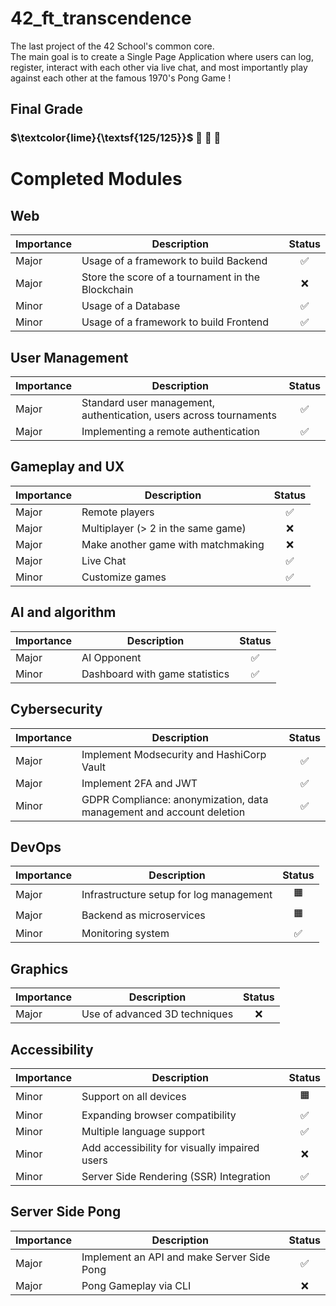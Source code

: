 # 42_ft_transcendence

The last project of the 42 School's common core.</br>
The main goal is to create a Single Page Application where users can log, register, interact with each other via live chat, and most importantly play against each other at the famous 1970's Pong Game ! </br>

## Final Grade
### $\textcolor{lime}{\textsf{125/125}}$  🌟 🌟 🌟 </br>

# Completed Modules
## Web
| Importance | Description | Status |
| --- | --- | :---: |
| Major | Usage of a framework to build Backend | ✅ |
| Major | Store the score of a tournament in the Blockchain| ❌ |
| Minor | Usage of a Database | ✅ |
| Minor | Usage of a framework to build Frontend | ✅ |</br>

 ## User Management
| Importance | Description | Status |
| --- | --- | :---: |
| Major | Standard user management, authentication, users across tournaments | ✅ |
| Major | Implementing a remote authentication | ✅ |

## Gameplay and UX
| Importance | Description | Status |
| --- | --- | :---: |
| Major | Remote players | ✅ |
| Major | Multiplayer (> 2 in the same game) | ❌ |
| Major | Make another game with matchmaking | ❌ |
| Major | Live Chat| ✅ |
| Minor | Customize games | ✅ |

## AI and algorithm
| Importance | Description | Status |
| --- | --- | :---: |
| Major | AI Opponent | ✅ |
| Minor | Dashboard with game statistics | ✅ |

## Cybersecurity
| Importance | Description | Status |
| --- | --- | :---: |
| Major | Implement Modsecurity and HashiCorp Vault | ✅ |
| Major | Implement 2FA and JWT| ✅ |
| Minor | GDPR Compliance: anonymization, data management and account deletion | ✅ |

## DevOps
| Importance | Description | Status |
| --- | --- | :---: |
| Major | Infrastructure setup for log management | 🟧 |
| Major | Backend as microservices | 🟧 |
| Minor | Monitoring system | ✅ |

## Graphics
| Importance | Description | Status |
| --- | --- | :---: |
| Major | Use of advanced 3D techniques  | ❌ |

## Accessibility
| Importance | Description | Status |
| --- | --- | :---: |
| Minor | Support on all devices  | 🟧 |
| Minor | Expanding browser compatibility  | ✅ |
| Minor | Multiple language support  | ✅ |
| Minor | Add accessibility for visually impaired users | ❌ |
| Minor | Server Side Rendering (SSR) Integration  | ✅ |

## Server Side Pong
| Importance | Description | Status |
| --- | --- | :---: |
| Major | Implement an API and make Server Side Pong  | ✅ |
| Major | Pong Gameplay via CLI  | ❌ |





